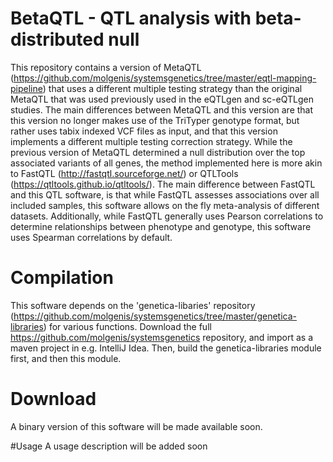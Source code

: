 # BetaQTL - QTL analysis with beta-distributed null
This repository contains a version of MetaQTL (https://github.com/molgenis/systemsgenetics/tree/master/eqtl-mapping-pipeline)
that uses a different multiple testing strategy than the original MetaQTL that was used previously used in the eQTLgen and sc-eQTLgen studies.
The main differences between MetaQTL and this version are that this version no longer makes use of the TriTyper genotype format, but rather uses
tabix indexed VCF files as input, and that this version implements a different multiple testing correction strategy. 
While the previous version of MetaQTL determined a null distribution over the top associated variants of all genes, the method
implemented here is more akin to FastQTL (http://fastqtl.sourceforge.net/) or QTLTools (https://qtltools.github.io/qtltools/).
The main difference between FastQTL and this QTL software, is that while FastQTL assesses associations over all included samples,
this software allows on the fly meta-analysis of different datasets. Additionally, while FastQTL generally uses Pearson correlations to
determine relationships between phenotype and genotype, this software uses Spearman correlations by default.

# Compilation
This software depends on the 'genetica-libaries' repository (https://github.com/molgenis/systemsgenetics/tree/master/genetica-libraries) for various functions.
Download the full https://github.com/molgenis/systemsgenetics repository, and import as a maven project in e.g. IntelliJ Idea. Then, build the genetica-libraries module first,
and then this module.

# Download
A binary version of this software will be made available soon.

#Usage
A usage description will be added soon
